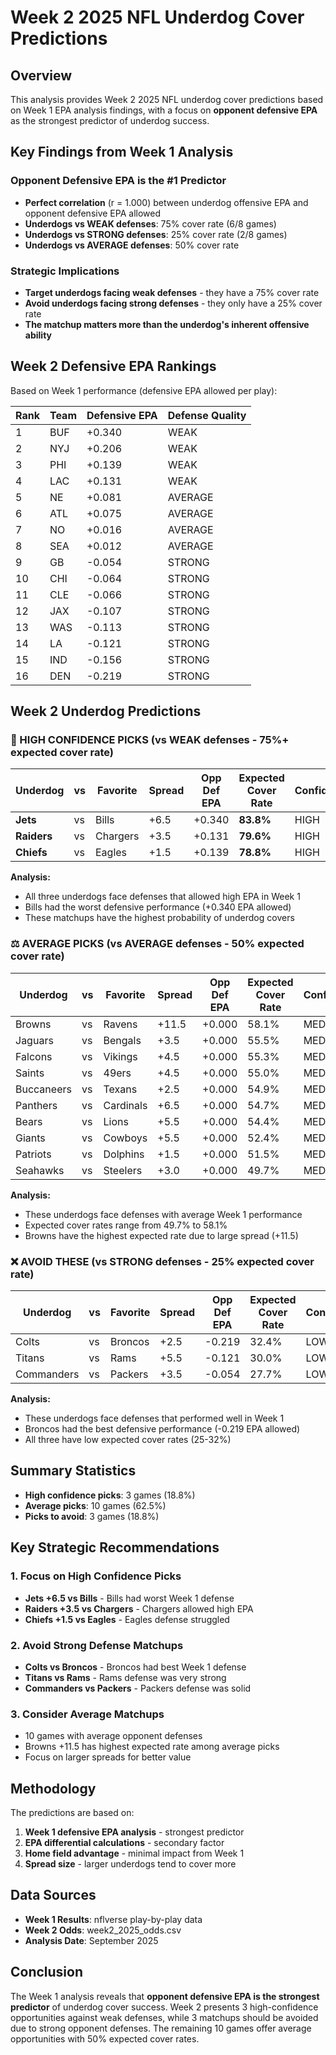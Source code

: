 # Week 2 2025 NFL Underdog Cover Predictions

## Overview
This analysis provides Week 2 2025 NFL underdog cover predictions based on Week 1 EPA analysis findings, with a focus on **opponent defensive EPA** as the strongest predictor of underdog success.

## Key Findings from Week 1 Analysis

### Opponent Defensive EPA is the #1 Predictor
- **Perfect correlation** (r = 1.000) between underdog offensive EPA and opponent defensive EPA allowed
- **Underdogs vs WEAK defenses**: 75% cover rate (6/8 games)
- **Underdogs vs STRONG defenses**: 25% cover rate (2/8 games)
- **Underdogs vs AVERAGE defenses**: 50% cover rate

### Strategic Implications
- **Target underdogs facing weak defenses** - they have a 75% cover rate
- **Avoid underdogs facing strong defenses** - they only have a 25% cover rate
- **The matchup matters more than the underdog's inherent offensive ability**

## Week 2 Defensive EPA Rankings

Based on Week 1 performance (defensive EPA allowed per play):

| Rank | Team | Defensive EPA | Defense Quality |
|------|------|---------------|-----------------|
| 1 | BUF | +0.340 | WEAK |
| 2 | NYJ | +0.206 | WEAK |
| 3 | PHI | +0.139 | WEAK |
| 4 | LAC | +0.131 | WEAK |
| 5 | NE | +0.081 | AVERAGE |
| 6 | ATL | +0.075 | AVERAGE |
| 7 | NO | +0.016 | AVERAGE |
| 8 | SEA | +0.012 | AVERAGE |
| 9 | GB | -0.054 | STRONG |
| 10 | CHI | -0.064 | STRONG |
| 11 | CLE | -0.066 | STRONG |
| 12 | JAX | -0.107 | STRONG |
| 13 | WAS | -0.113 | STRONG |
| 14 | LA | -0.121 | STRONG |
| 15 | IND | -0.156 | STRONG |
| 16 | DEN | -0.219 | STRONG |

## Week 2 Underdog Predictions

### 🎯 HIGH CONFIDENCE PICKS (vs WEAK defenses - 75%+ expected cover rate)

| Underdog | vs | Favorite | Spread | Opp Def EPA | Expected Cover Rate | Confidence |
|----------|----|---------|---------|--------------|-------------------|------------|
| **Jets** | vs | Bills | +6.5 | +0.340 | **83.8%** | HIGH |
| **Raiders** | vs | Chargers | +3.5 | +0.131 | **79.6%** | HIGH |
| **Chiefs** | vs | Eagles | +1.5 | +0.139 | **78.8%** | HIGH |

**Analysis:**
- All three underdogs face defenses that allowed high EPA in Week 1
- Bills had the worst defensive performance (+0.340 EPA allowed)
- These matchups have the highest probability of underdog covers

### ⚖️ AVERAGE PICKS (vs AVERAGE defenses - 50% expected cover rate)

| Underdog | vs | Favorite | Spread | Opp Def EPA | Expected Cover Rate | Confidence |
|----------|----|---------|---------|--------------|-------------------|------------|
| Browns | vs | Ravens | +11.5 | +0.000 | 58.1% | MEDIUM |
| Jaguars | vs | Bengals | +3.5 | +0.000 | 55.5% | MEDIUM |
| Falcons | vs | Vikings | +4.5 | +0.000 | 55.3% | MEDIUM |
| Saints | vs | 49ers | +4.5 | +0.000 | 55.0% | MEDIUM |
| Buccaneers | vs | Texans | +2.5 | +0.000 | 54.9% | MEDIUM |
| Panthers | vs | Cardinals | +6.5 | +0.000 | 54.7% | MEDIUM |
| Bears | vs | Lions | +5.5 | +0.000 | 54.4% | MEDIUM |
| Giants | vs | Cowboys | +5.5 | +0.000 | 52.4% | MEDIUM |
| Patriots | vs | Dolphins | +1.5 | +0.000 | 51.5% | MEDIUM |
| Seahawks | vs | Steelers | +3.0 | +0.000 | 49.7% | MEDIUM |

**Analysis:**
- These underdogs face defenses with average Week 1 performance
- Expected cover rates range from 49.7% to 58.1%
- Browns have the highest expected rate due to large spread (+11.5)

### ❌ AVOID THESE (vs STRONG defenses - 25% expected cover rate)

| Underdog | vs | Favorite | Spread | Opp Def EPA | Expected Cover Rate | Confidence |
|----------|----|---------|---------|--------------|-------------------|------------|
| Colts | vs | Broncos | +2.5 | -0.219 | 32.4% | LOW |
| Titans | vs | Rams | +5.5 | -0.121 | 30.0% | LOW |
| Commanders | vs | Packers | +3.5 | -0.054 | 27.7% | LOW |

**Analysis:**
- These underdogs face defenses that performed well in Week 1
- Broncos had the best defensive performance (-0.219 EPA allowed)
- All three have low expected cover rates (25-32%)

## Summary Statistics

- **High confidence picks**: 3 games (18.8%)
- **Average picks**: 10 games (62.5%)
- **Picks to avoid**: 3 games (18.8%)

## Key Strategic Recommendations

### 1. Focus on High Confidence Picks
- **Jets +6.5 vs Bills** - Bills had worst Week 1 defense
- **Raiders +3.5 vs Chargers** - Chargers allowed high EPA
- **Chiefs +1.5 vs Eagles** - Eagles defense struggled

### 2. Avoid Strong Defense Matchups
- **Colts vs Broncos** - Broncos had best Week 1 defense
- **Titans vs Rams** - Rams defense was very strong
- **Commanders vs Packers** - Packers defense was solid

### 3. Consider Average Matchups
- 10 games with average opponent defenses
- Browns +11.5 has highest expected rate among average picks
- Focus on larger spreads for better value

## Methodology

The predictions are based on:
1. **Week 1 defensive EPA analysis** - strongest predictor
2. **EPA differential calculations** - secondary factor
3. **Home field advantage** - minimal impact from Week 1
4. **Spread size** - larger underdogs tend to cover more

## Data Sources
- **Week 1 Results**: nflverse play-by-play data
- **Week 2 Odds**: week2_2025_odds.csv
- **Analysis Date**: September 2025

## Conclusion

The Week 1 analysis reveals that **opponent defensive EPA is the strongest predictor** of underdog cover success. Week 2 presents 3 high-confidence opportunities against weak defenses, while 3 matchups should be avoided due to strong opponent defenses. The remaining 10 games offer average opportunities with 50% expected cover rates.
